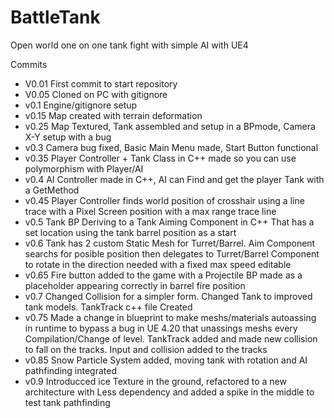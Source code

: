 # BattleTank
Open world one on one tank fight with simple AI with UE4


Commits
* V0.01 First commit to start repository
* V0.05 Cloned on PC with gitignore
* v0.1 Engine/gitignore setup
* v0.15 Map created with terrain deformation
* v0.25 Map Textured, Tank assembled and setup in a BPmode, Camera X-Y setup with a bug
* v0.3 Camera bug fixed, Basic Main Menu made, Start Button functional
* v0.35 Player Controller + Tank Class in C++ made so you can use polymorphism with Player/AI
* v0.4 AI Controller made in C++, AI can Find and get the player Tank with a GetMethod
* v0.45 Player Controller finds world position of crosshair using a line trace with a Pixel Screen position with a max range trace line
* v0.5 Tank BP Deriving to a Tank Aiming Component in C++ That has a set location using the tank barrel position as a start
* v0.6 Tank has 2 custom Static Mesh for Turret/Barrel. Aim Component searchs for posible position then 
delegates to Turret/Barrel Component to rotate in the direction needed with a fixed max speed editable
* v0.65 Fire button added to the game with a Projectile BP made as a placeholder appearing correctly in barrel fire position
* v0.7 Changed Collision for a simpler form. Changed Tank to improved tank models. TankTrack c++ file Created
* v0.75 Made a change in blueprint to make meshs/materials autoassing in runtime to bypass a bug in UE 4.20 that
unassings meshs every Compilation/Change of level. TankTrack added and made new collision to fall on the tracks.
Input and collision added to the tracks
* v0.85 Snow Particle System added, moving tank with rotation and AI pathfinding integrated
* v0.9 Introducced ice Texture in the ground, refactored to a new architecture with Less dependency and added a spike in the middle to test
tank pathfinding